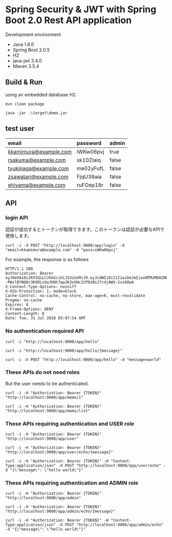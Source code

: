 # Spring Security & JWT with Spring Boot 2.0 Rest API application

Development environment

* Java 1.8.0
* Spring Boot 2.0.5
* H2
* java-jwt 3.4.0
* Maven 3.5.4

## Build & Run

using an embedded database H2.

```text
mvn clean package
```

```text
java -jar .\target\demo.jar
```

## test user

|email                  |password         |admin  |
|:----------------------|:----------------|:------|
|kkamimura@example.com  |iWKw06pvj        |true   |
|rsakuma@example.com    |sk10ZIaiq        |false  |
|tyukinaga@example.com  |me02yFufL        |false  |
|zsawatari@example.com  |FjqU39aia        |false  |
|ehiyama@example.com    |ruFOep18r        |false  |


## API

### login API

認証が成功するとトークンが取得できます。このトークンは認証が必要なAPIで使用します。

```text
curl -i -X POST "http://localhost:9000/app/login" -d "email=kkamimura@example.com" -d "pass=iWKw06pvj"
```

For example, the response is as follows

```text
HTTP/1.1 200
Authorization: Bearer eyJ0eXAiOiJKV1QiLCJhbGciOiJIUzUxMiJ9.eyJzdWIiOiI1IiwibmJmIjoxNTMzMDA2NDc0LCJleHAiOjE1MzMwMDcwNzQsImlhdCI6MTUzMzAwNjQ3NH0.HHrg8dGkexwgw3z06n5NGa69DLzJn--PWzlBYNQ8r3KXDLsXwJKNt7qwJK3xGHc2CP0zBi2fcdjAWV-2zs68wA
X-Content-Type-Options: nosniff
X-XSS-Protection: 1; mode=block
Cache-Control: no-cache, no-store, max-age=0, must-revalidate
Pragma: no-cache
Expires: 0
X-Frame-Options: DENY
Content-Length: 0
Date: Tue, 31 Jul 2018 03:07:54 GMT
```

### No authentication required API

```text
curl -i "http://localhost:9000/app/hello"
```

```text
curl -i "http://localhost:9000/app/hello/{message}"
```

```text
curl -i -X POST "http://localhost:9000/app/hello" -d "message=world"
```

### These APIs do not need roles

But the user needs to be authenticated.

```text
curl -i -H "Authorization: Bearer {TOKEN}" "http://localhost:9000/app/memo/1"
```

```text
curl -i -H "Authorization: Bearer {TOKEN}" "http://localhost:9000/app/memo/list"
```

### These APIs requiring authentication and USER role

```text
curl -i -H "Authorization: Bearer {TOKEN}" "http://localhost:9000/app/user"
```

```text
curl -i -H "Authorization: Bearer {TOKEN}" "http://localhost:9000/app/user/echo/{message}"
```

```text
curl -i -H "Authorization: Bearer {TOKEN}" -H "Content-Type:application/json" -X POST "http://localhost:9000/app/user/echo" -d "{\"message\": \"hello world\"}"
```

### These APIs requiring authentication and ADMIN role

```text
curl -i -H "Authorization: Bearer {TOKEN}" "http://localhost:9000/app/admin"
```

```text
curl -i -H "Authorization: Bearer {TOKEN}" "http://localhost:9000/app/admin/echo/{message}"
```

```text
curl -i -H "Authorization: Bearer {TOKEN}" -H "Content-Type:application/json" -X POST "http://localhost:9000/app/admin/echo" -d "{\"message\": \"hello world\"}"
```
